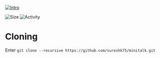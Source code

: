 [![Intro](https://img.shields.io/badge/Cursus-minitalk-success?color=yellow&style=for-the-badge&logo=42)](https://github.com/sureshk75/42ProjectFiles/blob/main/Minitalk.pdf)
 
![Size](https://img.shields.io/github/languages/code-size/sureshk75/minitalk?label=Size&style=flat-square)
![Activity](https://img.shields.io/github/last-commit/sureshk75/minitalk?color=orange&label=Last%20Commit&style=flat-square)

# Cloning
Enter `git clone --recursive https://github.com/sureshk75/minitalk.git`
